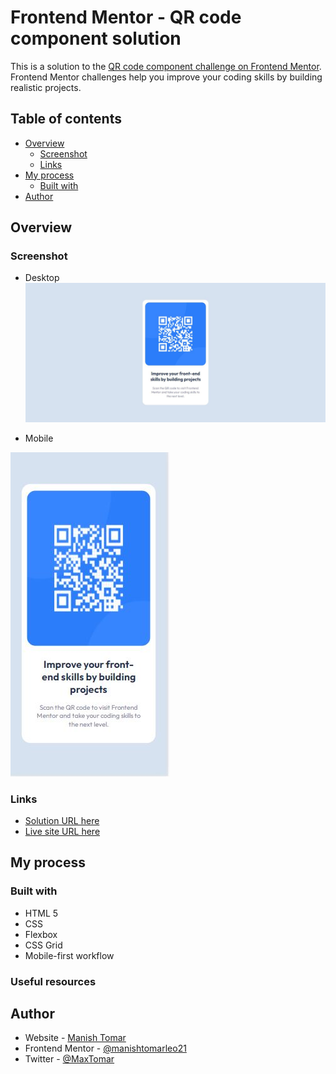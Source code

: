 # Frontend Mentor - QR code component solution

This is a solution to the [QR code component challenge on Frontend Mentor](https://www.frontendmentor.io/challenges/qr-code-component-iux_sIO_H). Frontend Mentor challenges help you improve your coding skills by building realistic projects. 

## Table of contents

- [Overview](#overview)
  - [Screenshot](#screenshot)
  - [Links](#links)
- [My process](#my-process)
  - [Built with](#built-with)
- [Author](#author)



## Overview

### Screenshot
- Desktop
![](./screenshot/Desktop-view.JPG)

- Mobile

![](./screenshot/Mobile-view.JPG)


### Links

- [Solution URL here](https://github.com/manishtomarleo21/qr-code-component-main)
- [Live site URL here](https://manishtomarleo21.github.io/qr-code-component-main/)

## My process

### Built with

- HTML 5
- CSS
- Flexbox
- CSS Grid
- Mobile-first workflow


### Useful resources


## Author

- Website - [Manish Tomar](https://github.com/manishtomarleo21?tab=repositories)
- Frontend Mentor - [@manishtomarleo21](https://www.frontendmentor.io/profile/manishtomarleo21)
- Twitter - [@MaxTomar](https://twitter.com/MaxTomar)

